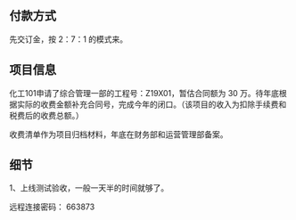 ## 付款方式

先交订金，按 2：7：1 的模式来。

## 项目信息

 化工101申请了综合管理一部的工程号：Z19X01，暂估合同额为 30 万。待年底根据实际的收费金额补充合同号，完成今年的闭口。（该项目的收入为扣除手续费和税费后的收费总额。）

收费清单作为项目归档材料，年底在财务部和运营管理部备案。

## 细节

1、上线测试验收，一般一天半的时间就够了。

远程连接密码： 663873